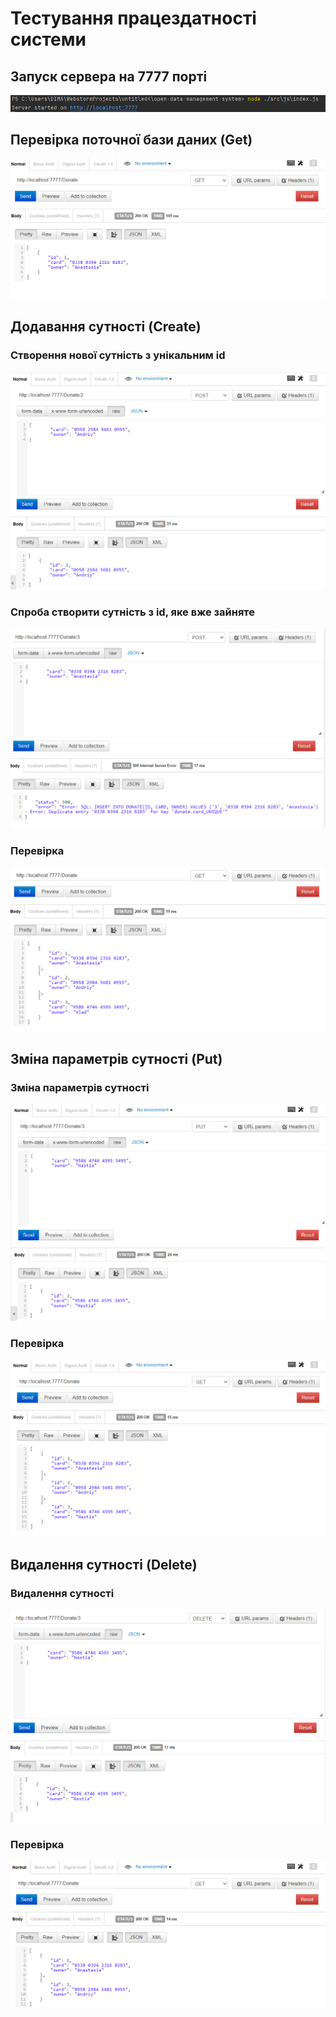 # Тестування працездатності системи

## Запуск сервера на 7777 порті
![](./screens/loading_server.png)

## Перевірка поточної бази даних (Get)
![](./screens/get.png)

## Додавання сутності (Create)

### Створення нової сутність з унікальним id
![](./screens/get_addnew.png)
### Спроба створити сутність з id, яке вже зайняте
![](./screens/get_addold.png)
### Перевірка
![](./screens/get_all.png)

## Зміна параметрів сутності (Put)

### Зміна параметрів сутності
![](./screens/change.png)
### Перевірка
![](./screens/get_all_change.png)

## Видалення сутності (Delete)

### Видалення сутності
![](./screens/delete.png)
### Перевірка
![](./screens/get_all_delete.png)